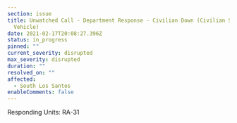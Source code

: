 ```yaml
---
section: issue
title: Unwatched Call - Department Response - Civilian Down (Civilian Struck by
  Vehicle)
date: 2021-02-17T20:08:27.396Z
status: in_progress
pinned: ""
current_severity: disrupted
max_severity: disrupted
duration: ""
resolved_on: ""
affected:
  - South Los Santos
enableComments: false
---
```

Responding Units: RA-31